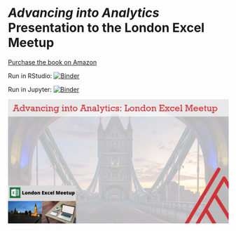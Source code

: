 # _Advancing into Analytics_ Presentation to the London Excel Meetup

[Purchase the book on Amazon](https://www.amazon.com/Advancing-Into-Analytics-Excel-Python/dp/149209434X/ref=sr_1_1?dchild=1&keywords=ADVANCING+INTO+ANALYTICS&qid=1615052408&sr=8-1)

Run in RStudio: [![Binder](https://mybinder.org/badge_logo.svg)](https://mybinder.org/v2/gh/stringfestdata/advancing-into-analytics-presentation/HEAD?urlpath=rstudio)

Run in Jupyter: [![Binder](https://mybinder.org/badge_logo.svg)](https://mybinder.org/v2/gh/stringfestdata/advancing-into-analytics-presentation/HEAD)


![Meetup cover image](images/london-excel-meetup.png)

